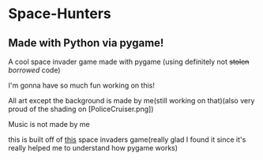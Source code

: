 # Space-Hunters
## Made with Python via pygame!


A cool space invader game made with pygame (using definitely not ~~stolen~~ *borrowed* code)

I'm gonna have so much fun working on this!

All art except the background is made by me(still working on that)(also very proud of the shading on [PoliceCruiser.png])

Music is not made by me

this is built off of [this](https://github.com/meezan-mallick/space_invader_game) space invaders game(really glad I found it since it's really helped me to understand how pygame works)